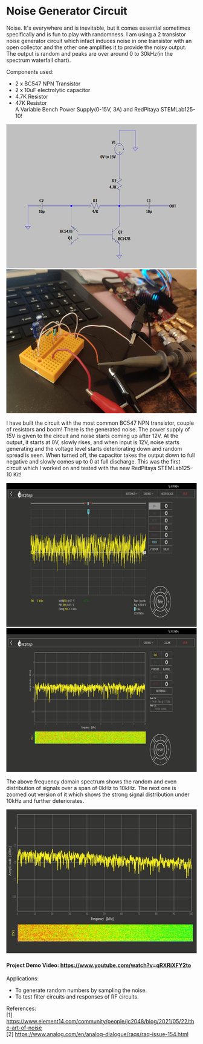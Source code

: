 # Noise Generator Circuit

Noise. It's everywhere and is inevitable, but it comes essential sometimes specifically and is fun to play with randomness. I am using a 2 transistor noise generator circuit which infact induces noise in one transistor with an open collector and the other one amplifies it to provide the noisy output.
The output is random and peaks are over around 0 to 30kHz(in the spectrum waterfall chart). 

Components used:
* 2 x BC547 NPN Transistor
* 2 x 10uF electrolytic capacitor
* 4.7K Resistor
* 47K Resistor  
A Variable Bench Power Supply(0-15V, 3A) and RedPitaya STEMLab125-10!

<img src="img/circuit_dia1.PNG" width="760" height="380">
<img src="img/circuit_rig.jpg" width="760" height="380">

I have built the circuit with the most common BC547 NPN transistor, couple of resistors and boom! There is the generated noise. The power supply of 15V is given to the circuit and noise starts coming up after 12V. At the output, it starts at 0V, slowly rises, and when input is 12V, noise starts generating and the voltage level starts deteriorating down and random spread is seen. When turned off, the capacitor takes the output down to full negative and slowly comes up to 0 at full discharge. This was the first circuit which I worked on and tested with the new RedPitaya STEMLab125-10 Kit!

<img src="img/noise_td1.jpg" width="760" height="380">
<img src="img/noise_fd1.jpg" width="760" height="380">

The above frequency domain spectrum shows the random and even distribution of signals over a span of 0kHz to 10kHz. The next one is zoomed out version of it which shows the strong signal distribution under 10kHz and further deteriorates. 

<img src="img/noise_fd3.jpg" width="760" height="380">  

#### Project Demo Video: https://www.youtube.com/watch?v=qRXRiXFY2to  

Applications: 
* To generate random numbers by sampling the noise.
* To test filter circuits and responses of RF circuits.  

References:  
[1] https://www.element14.com/community/people/jc2048/blog/2021/05/22/the-art-of-noise  
[2] https://www.analog.com/en/analog-dialogue/raqs/raq-issue-154.html  
